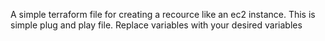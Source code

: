 A simple terraform file for creating a recource like an ec2 instance. 
This is simple plug and play file. 
Replace variables with your desired variables
